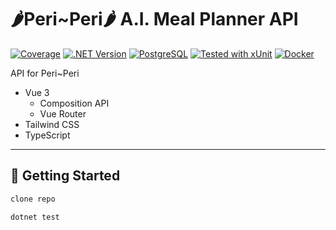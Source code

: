 # 🌶️Peri~Peri🌶️ A.I. Meal Planner API
[![Coverage](https://img.shields.io/codecov/c/github/username/repo)](https://codecov.io/gh/username/repo) [![.NET Version](https://img.shields.io/badge/.NET-7.0-blueviolet)](https://github.com/JERotter/ai-meal-planner/blob/main/api/PeriPeri.API/PeriPeri.API.csproj) [![PostgreSQL](https://img.shields.io/badge/Database-PostgreSQL-4169E1?logo=postgresql&logoColor=white)](https://www.postgresql.org/) [![Tested with xUnit](https://img.shields.io/badge/Tested%20with-xUnit.net-%234B0082?logo=.net)](https://xunit.net/) [![Docker](https://img.shields.io/badge/Docker-Enabled-2496ED?logo=docker&logoColor=white)](https://www.docker.com/)

API for Peri~Peri

* Vue 3
  * Composition API
  * Vue Router
* Tailwind CSS
* TypeScript

---

## 🚀 Getting Started

```bash
clone repo
```
```bash
dotnet test
```
